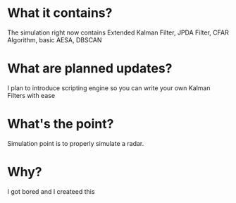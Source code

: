 # What it contains? 
The simulation right now contains Extended Kalman Filter, JPDA Filter, CFAR Algorithm, basic AESA, DBSCAN

# What are planned updates?
I plan to introduce scripting engine so you can write your own Kalman Filters with ease

# What's the point?
Simulation point is to properly simulate a radar.

# Why?
I got bored and I createed this
